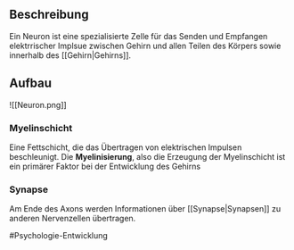 ## Beschreibung
Ein Neuron ist eine spezialisierte Zelle für das Senden und Empfangen elektrrischer Implsue zwischen Gehirn und allen Teilen des Körpers sowie innerhalb des [[Gehirn|Gehirns]].

## Aufbau
![[Neuron.png]]

### Myelinschicht
Eine Fettschicht, die das Übertragen von elektrischen Impulsen beschleunigt. Die **Myelinisierung**, also die Erzeugung der Myelinschicht ist ein primärer Faktor bei der Entwicklung des Gehirns

### Synapse
Am Ende des Axons werden Informationen über [[Synapse|Synapsen]] zu anderen Nervenzellen übertragen.

#Psychologie-Entwicklung 